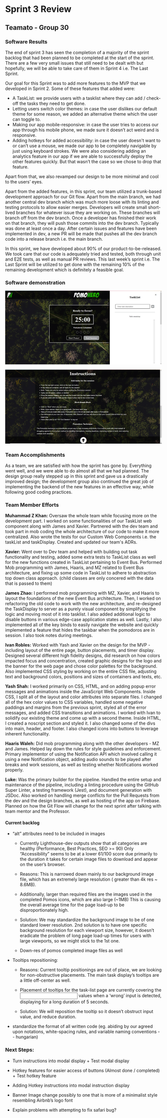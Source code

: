 # Sprint 3 Review

## Teamato - Group 30

### Software Results
The end of sprint 3 has seen the completion of a majority of the sprint backlog that had been planned to be completed at the start of the sprint. There are a few very small issues that still need to be dealt with but hopefully, we will be able to take care of them in Sprint 4 i.e. The Last Sprint.

Our goal for this Sprint was to add more features to the MVP that we developed in Sprint 2. Some of these features that added were: 
* A TaskList: we provide users with a tasklist where they can add / check-off the tasks they need to get done. 
* Letting users switch color themes: in case the user dislikes our default theme for some reason, we added an alternative theme which the user can toggle to.
* Making our app mobile-responsive: in case the user tries to access our app through his mobile phone, we made sure it doesn’t act weird and is responsive.
* Adding hotkeys for added accessibility: in case the user doesn't want to or can’t use a mouse, we made our app to be completely navigable by just using keyboard strokes. 
We were also considering adding an analytics feature in our app if we are able to successfully deploy the other features quickly. But that wasn’t the case so we chose to drop that feature.

Apart from that, we also revamped our design to be more minimal and cool to the users’ eyes.

Apart from the added features, in this sprint, our team utilized a trunk-based development approach for our Git flow. Apart from the main branch, we had another central dev branch which was much more loose with its linting and testing protocols to allow easier merges. Developers will create small short-lived branches for whatever issue they are working on. These branches will branch off from the dev branch. Once a developer has finished their work on that branch, they will push those commits into the dev branch. Typically was done at least once a day. After certain issues and features have been implemented in dev, a new PR will be made that pushes all the dev branch code into a release branch i.e. the main branch.

In this sprint, we have developed about 90% of our product-to-be-released. We took care that our code is adequately tried and tested, both through unit and E2E tests, as well as manual PR reviews. This last week’s sprint i.e. The Last Sprint will be utilized to get done with the remaining 10% of the remaining development which is definitely a feasible goal.

### Software demonstration

![Software first screen](../misc/img/sprint3first.png)

![Software second screen](../misc/img/sprint3second.png)

### Team Accomplishments
As a team, we are satisfied with how the sprint has gone by. Everything went well, and we were able to do almost all that we had planned. The design group really stepped up in this sprint and gave us a drastically improved design; the development group also continued the great job of implementing the backend of the new features in an effective way, while following good coding practices.

### Team Member Efforts

**Muhammad Z Khan:** Oversaw the whole team while focusing more on the development part. I worked on some functionalities of our TaskList web component along with James and Xavier. Partnered with the dev team and took part in mob coding the whole architecture of our code to make it more centralized. Also wrote the tests for our Custom Web Components i.e. the taskList and taskDisplay. Created and updated our team's ADRs.

**Xavier:** Went over to Dev team and helped with building out task functionality and testing, added some extra tests to TaskList class as well for the new functions created in TaskList pertaining to Event Bus. Performed Mob programming with James, Haaris, and MZ related to Event Bus architecture, and fixing up some code in TaskList to adhere to abstraction top down class approach. (child classes are only concered with the data that is passed to them)

**James Zhao:** I performed mob programming with MZ, Xavier, and Haaris to layout the foundations of the new Event Bus architecture. Then, I worked on refactoring the old code to work with the new architecture, and re-designed the TaskDisplay to server as a purely visual component by simplifying the logic and moving most of it into tasklist. I also added additional logic to disable buttons in various edge-case application states as well. Lastly, I also implemented all of the key binds to easily navigate the website and quickly implemented a feature that hides the taskbar when the pomodoros are in session. I also took notes during meetings.

**Ivan Robles:** Worked with Yash and Xavier on the design for the MVP - including layout of the entire page, button placements, and timer display. Designed several different high fidelity designs, did research on how colors impacted focus and concentration, created graphic designs for the logo and the banner for the web page and chose color palettes for the background. Also implemented CSS styling by working on the entire CSS file, adjusting text and background colors, positions and sizes of containers and texts, etc.

**Yash Shah:** I worked primarily on CSS, HTML, and on adding popup error messages and animations inside the JavaScript Web Components. Inside CSS, I split all of the layout and color attributes into separate files. I changed all of the hex color values to CSS variables, handled some negative paddings and margins from the previous sprint, styled all of the error messages, and added CSS transitions and animations. I worked with Ivan to solidify our existing theme and come up with a second theme. Inside HTML, I created a noscript section and styled it. I also changed some of the divs into main, header, and footer. I also changed icons into buttons to leverage inherent functionality.

**Haaris Waleh:** Did mob programming along with the other developers - MZ and James. Helped lay down the rules for style guidelines and enforcement. Primary implementor of using the Notification API which involved calling it using a new Notification object, adding audio sounds to be played after breaks and work sessions, as well as testing whether Notifications worked properly.

**Luke:** Was the primary builder for the pipeline. Handled the entire setup and maintenance of the pipeline, including a linting procedure using the GitHub Super Linter, a testing framework (Jest), and document generation with JSDoc. Also worked on handling merge conflicts for the Pull Requests from the dev and the design branches, as well as hosting of the app on Firebase. Planned on how the Git Flow will change for the next sprint after talking with team mentor and the Professor.

#### Current backlog 

- “alt” attributes need to be included in images <img>

  - Currently Lighthouse-dev outputs show that all categories are healthy (Performance, Best Practices, SEO  >= 90) Only “Accessibility” seems to be at a lower 61/100 score due primarily to the duration it takes for certain image files to download and appear on the user’s browser. 

  - Reasons: This is narrowed down mainly to our background image file, which has an extremely large resolution ( greater than 4k res ~ 8.6MB). 
  - Additionally, larger than required files are the images used in the completed Pomos icons, which are also large (~1MB) This is causing the overall average time for the page load-up to be disproportionately high. 

  - Solution: We may standardize the background image to be of one standard lower resolution. 2nd solution is to have one specific background resolution for each viewport size, however, it doesn’t eradicate the problem of long page load-up times for users with large viewports, so we might stick to the 1st one. 
  - Down-res of pomos completed image files as well

- Tooltips repositioning:
  - Reasons: Current tooltip positionings are out of place, we are looking for non-obstructive placements. The main task display’s tooltips are a little off-center as well. 

  - Placement of tooltips for the task-list page are currently covering the <input> values when a ‘wrong’ input is detected, displaying for a long duration of 5 seconds. 

  - Solution:
    We will reposition the tooltip so it doesn’t obstruct input value, and reduce duration.
    
- standardize the format of all written code (eg. abiding by our agreed upon notations, white-spacing rules, and variable naming conventions -- hungarian)

 
### Next Steps: 

- Turn instructions into modal display + Test modal display

- Hotkey features for easier access of buttons (Almost done / completed) + Test hotkey feature

- Adding Hotkey instructions into modal instruction display 

- Banner Image change possibly to one that is more of a minimalist style resembling Airbnb’s logo font

- Explain problems with attempting to fix safari bug?


